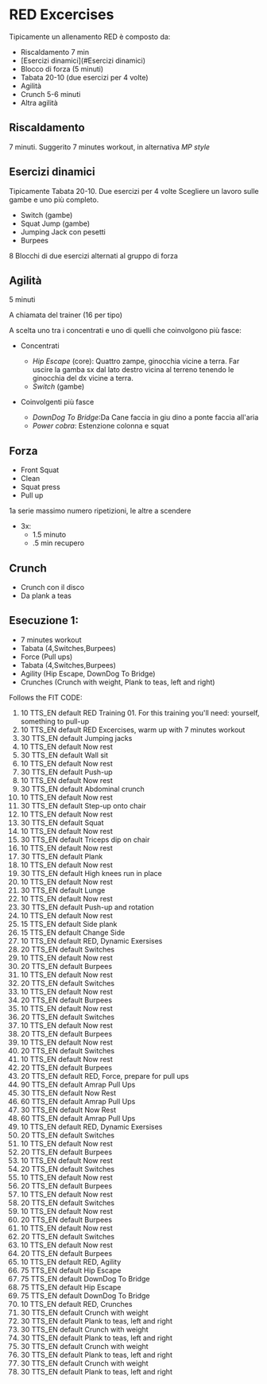 ﻿# RED Excercises

Tipicamente un allenamento RED è composto da:
- Riscaldamento 7 min
- [Esercizi dinamici](#Esercizi dinamici)
- Blocco di forza (5 minuti)
- Tabata 20-10 (due esercizi per 4 volte)
- Agilità
- Crunch 5-6 minuti
- Altra agilità

## Riscaldamento 

7 minuti. Suggerito 7 minutes workout, in alternativa _MP style_

## Esercizi dinamici

Tipicamente Tabata 20-10. Due esercizi per 4 volte
Scegliere un lavoro sulle gambe e uno più completo.

- Switch (gambe)
- Squat Jump (gambe)
- Jumping Jack con pesetti
- Burpees

8 Blocchi di due esercizi alternati al gruppo di forza

## Agilità

5 minuti

A chiamata del trainer (16 per tipo)

A scelta uno tra i concentrati e uno di quelli che coinvolgono più fasce:

- Concentrati

	- _Hip Escape_ (core): Quattro zampe, ginocchia vicine a terra. Far uscire la gamba sx dal lato destro vicina al terreno tenendo le ginocchia del dx vicine a terra.
	- _Switch_ (gambe)

- Coinvolgenti più fasce

	- _DownDog To Bridge_:Da Cane faccia in giu dino a ponte faccia all'aria
	- _Power cobra_: Estenzione colonna e squat


## Forza 

- Front Squat
- Clean
- Squat press
- Pull up

1a serie massimo numero ripetizioni, le altre a scendere

- 3x:
	- 1.5 minuto
	- .5 min recupero



## Crunch

- Crunch con il disco
- Da plank a teas

## Esecuzione 1: 

- 7 minutes workout
- Tabata (4,Switches,Burpees)
- Force (Pull ups)
- Tabata (4,Switches,Burpees)
- Agility (Hip Escape, DownDog To Bridge)
- Crunches (Crunch with weight, Plank to teas, left and right)

Follows the FIT CODE:

1. 10	TTS_EN		default	RED Training 01. For this training you'll need: yourself, something to pull-up
1. 10	TTS_EN		default	RED Excercises, warm up with 7 minutes workout
1. 	30	TTS_EN		default	Jumping jacks
1. 	10	TTS_EN		default	Now rest
1. 	30	TTS_EN		default	Wall sit
1. 	10	TTS_EN		default	Now rest
1. 	30	TTS_EN		default	Push-up
1. 	10	TTS_EN		default	Now rest
1. 	30	TTS_EN		default	Abdominal crunch
1. 	10	TTS_EN		default	Now rest
1. 	30	TTS_EN		default	Step-up onto chair
1. 	10	TTS_EN		default	Now rest
1. 	30	TTS_EN		default	Squat
1. 	10	TTS_EN		default	Now rest
1. 	30	TTS_EN		default	Triceps dip on chair
1. 	10	TTS_EN		default	Now rest
1. 	30	TTS_EN		default	Plank
1. 	10	TTS_EN		default	Now rest
1. 	30	TTS_EN		default	High knees run in place
1. 	10	TTS_EN		default	Now rest
1. 	30	TTS_EN		default	Lunge
1. 	10	TTS_EN		default	Now rest
1. 	30	TTS_EN		default	Push-up and rotation
1. 	10	TTS_EN		default	Now rest
1. 	15	TTS_EN		default	Side plank
1. 	15	TTS_EN		default	Change Side
1. 	10	TTS_EN		default	RED, Dynamic Exersises
1. 	20	TTS_EN		default	Switches
1. 	10	TTS_EN		default	Now rest
1. 	20	TTS_EN		default	Burpees
1. 	10	TTS_EN		default	Now rest
1. 	20	TTS_EN		default	Switches
1. 	10	TTS_EN		default	Now rest
1. 	20	TTS_EN		default	Burpees
1. 	10	TTS_EN		default	Now rest
1. 	20	TTS_EN		default	Switches
1. 	10	TTS_EN		default	Now rest
1. 	20	TTS_EN		default	Burpees
1. 	10	TTS_EN		default	Now rest
1. 	20	TTS_EN		default	Switches
1. 	10	TTS_EN		default	Now rest
1. 	20	TTS_EN		default	Burpees
1. 	20	TTS_EN		default	RED, Force, prepare for pull ups
1. 	90	TTS_EN		default	Amrap Pull Ups
1. 	30	TTS_EN		default	Now Rest
1. 	60	TTS_EN		default	Amrap Pull Ups
1. 	30	TTS_EN		default	Now Rest
1. 	60	TTS_EN		default	Amrap Pull Ups
1. 	10	TTS_EN		default	RED, Dynamic Exersises
1. 	20	TTS_EN		default	Switches
1. 	10	TTS_EN		default	Now rest
1. 	20	TTS_EN		default	Burpees
1. 	10	TTS_EN		default	Now rest
1. 	20	TTS_EN		default	Switches
1. 	10	TTS_EN		default	Now rest
1. 	20	TTS_EN		default	Burpees
1. 	10	TTS_EN		default	Now rest
1. 	20	TTS_EN		default	Switches
1. 	10	TTS_EN		default	Now rest
1. 	20	TTS_EN		default	Burpees
1. 	10	TTS_EN		default	Now rest
1. 	20	TTS_EN		default	Switches
1. 	10	TTS_EN		default	Now rest
1. 	20	TTS_EN		default	Burpees
1. 	10	TTS_EN		default	RED, Agility
1. 	75	TTS_EN		default	Hip Escape
1. 	75	TTS_EN		default	DownDog To Bridge
1. 	75	TTS_EN		default	Hip Escape
1. 	75	TTS_EN		default	DownDog To Bridge
1. 	10	TTS_EN		default	RED, Crunches
1. 	30	TTS_EN		default	Crunch with weight
1. 	30	TTS_EN		default	Plank to teas, left and right
1. 	30	TTS_EN		default	Crunch with weight
1. 	30	TTS_EN		default	Plank to teas, left and right
1. 	30	TTS_EN		default	Crunch with weight
1. 	30	TTS_EN		default	Plank to teas, left and right
1. 	30	TTS_EN		default	Crunch with weight
1. 	30	TTS_EN		default	Plank to teas, left and right
